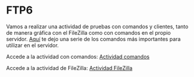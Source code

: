# FTP6

Vamos a realizar una actividad de pruebas con comandos y clientes, tanto de manera gráfica con el FileZilla como con comandos en el propio servidor. [Aquí](https://docs.oracle.com/cd/E24842_01/html/E22524/remotehowtoaccess-14.html) te dejo una serie de los comandos más importantes para utilizar en el servidor.

Accede a la actividad con comandos: [Actividad comandos](https://github.com/amcamiguel/FTP6/blob/master/comandos.md)

Accede a la actividad de FileZilla: [Actividad FileZilla](https://github.com/amcamiguel/FTP6/blob/master/FileZilla.md)
